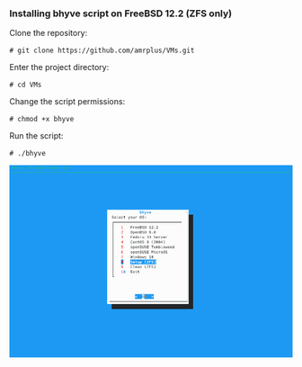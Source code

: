 ### Installing bhyve script on FreeBSD 12.2 (ZFS only)

Clone the repository:

```
# git clone https://github.com/amrplus/VMs.git
```

Enter the project directory:

```
# cd VMs
```

Change the script permissions:

```
# chmod +x bhyve
```

Run the script:

```
# ./bhyve
```

![](images/bhyve.png)

